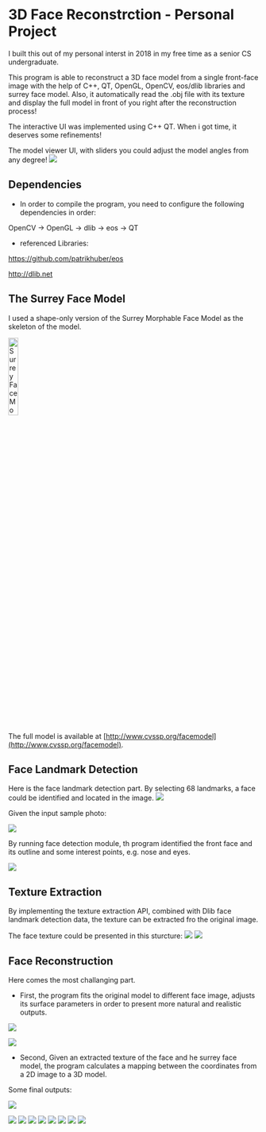 # 3D Face Reconstrction - Personal Project

I built this out of my personal interst in 2018 in my free time as a senior CS undergraduate. 

This program is able to reconstruct a 3D face model from a single front-face image with the help of C++, QT, OpenGL, OpenCV, eos/dlib libraries and surrey face model. Also, it automatically read the .obj file with its texture and display the full model in front of you right after the reconstruction process!

The interactive UI was implemented using C++ QT. When i got time, it deserves some refinements!

The model viewer UI, with sliders you could adjust the model angles from any degree!
<img src="https://github.com/JerryWu96/3D_Face_Reconstrction/blob/master/program%20screenshots/obj_model_viewer_2.jpeg"></img>

## Dependencies
* In order to compile the program, you need to configure the following dependencies in order:

OpenCV -> OpenGL -> dlib -> eos -> QT

* referenced Libraries: 

https://github.com/patrikhuber/eos

http://dlib.net

## The Surrey Face Model

I used a shape-only version of the Surrey Morphable Face Model as the skeleton of the model.

<img src="https://github.com/JerryWu96/3D_Face_Reconstrction/blob/master/program%20screenshots/sfm_shape_3448_mesh.png" width=20% alt="Surrey Face Model shape picture"></img>

The full model is available at [http://www.cvssp.org/facemodel](http://www.cvssp.org/facemodel).


## Face Landmark Detection

Here is the face landmark detection part. By selecting 68 landmarks, a face could be identified and located in the image. 
<img src="https://github.com/JerryWu96/3D_Face_Reconstrction/blob/master/program%20screenshots/face_landmarks.jpeg"></img>

Given the input sample photo:

<img src="https://github.com/JerryWu96/3D_Face_Reconstrction/blob/master/program%20screenshots/sample_4.png"></img>

By running face detection module, th program identified the front face and its outline and some interest points, e.g. nose and eyes.

<img src="https://github.com/JerryWu96/3D_Face_Reconstrction/blob/master/program%20screenshots/obj_model_viewer_1.png"></img>


## Texture Extraction

By implementing the texture extraction API, combined with Dlib face landmark detection data, the texture can be extracted fro the original image.

The face texture could be presented in this sturcture:
<img src="https://github.com/JerryWu96/3D_Face_Reconstrction/blob/master/program%20screenshots/texture_mesh.png"></img>
<img src="https://github.com/JerryWu96/3D_Face_Reconstrction/blob/master/program%20screenshots/texture_sample.png"></img>

## Face Reconstruction

Here comes the most challanging part.

* First, the program fits the original model to different face image, adjusts its surface parameters in order to present more natural and realistic outputs.

<img src="https://github.com/JerryWu96/3D_Face_Reconstrction/blob/master/program%20screenshots/fitted_models_1.jpeg"></img>

<img src="https://github.com/JerryWu96/3D_Face_Reconstrction/blob/master/program%20screenshots/fitted_models_2.jpeg"></img>


* Second, Given an extracted texture of the face and he surrey face model, the program calculates a mapping between the coordinates from a 2D image to a 3D model.

Some final outputs:

<img src="https://github.com/JerryWu96/3D_Face_Reconstrction/blob/master/program%20screenshots/models_with_texture.jpeg"></img>


<img src="https://github.com/JerryWu96/3D_Face_Reconstrction/blob/master/program%20screenshots/sample_1.png"></img>
<img src="https://github.com/JerryWu96/3D_Face_Reconstrction/blob/master/program%20screenshots/model_1.png"></img>
<img src="https://github.com/JerryWu96/3D_Face_Reconstrction/blob/master/program%20screenshots/sample_2.png"></img>
<img src="https://github.com/JerryWu96/3D_Face_Reconstrction/blob/master/program%20screenshots/model_2.png"></img>
<img src="https://github.com/JerryWu96/3D_Face_Reconstrction/blob/master/program%20screenshots/sample_4.png"></img>
<img src="https://github.com/JerryWu96/3D_Face_Reconstrction/blob/master/program%20screenshots/model_4.png"></img>
<img src="https://github.com/JerryWu96/3D_Face_Reconstrction/blob/master/program%20screenshots/sample_3.png"></img>
<img src="https://github.com/JerryWu96/3D_Face_Reconstrction/blob/master/program%20screenshots/model_3.png"></img>
